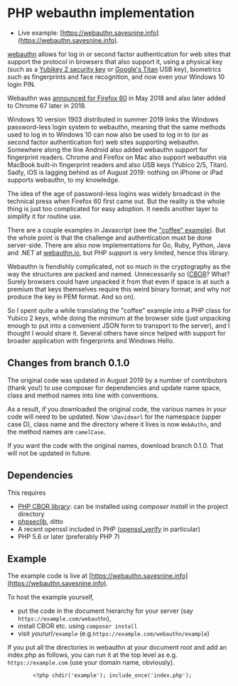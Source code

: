 # PHP webauthn implementation

* Live example: [https://webauthn.savesnine.info](https://webauthn.savesnine.info).

[webauthn](https://www.w3.org/TR/webauthn/) allows for log in or second factor
authentication for web sites that support the protocol in browsers that also support it,
using a physical key (such as a [Yubikey 2 security
key](https://www.yubico.com/product/security-key-by-yubico/) or [Google's Titan](https://cloud.google.com/titan-security-key/)
USB key), biometrics such as fingerprints and face recognition, and now even your Windows 10 login PIN.

Webauthn was [announced for Firefox
60](https://blog.mozilla.org/blog/2018/05/09/firefox-gets-down-to-business-and-its-personal/)
in May 2018 and also later added to Chrome 67 later in 2018.

Windows 10 version 1903 distributed in summer 2019 links the Windows password-less login system to webauthn,
meaning that the same methods used to log in to Windows 10 can now also be used to log in to (or as second factor
authentication for) web sites supporting webauthn. Somewhere along the line Android also added webauthn
support for fingerprint readers. Chrome and Firefox on Mac also support webauthn via MacBook built-in
fingerprint readers and also USB keys (Yubico 2/5, Titan). Sadly, iOS is lagging behind as of August 2019:
nothing on iPhone or iPad supports webauthn, to my knowledge.

The idea of the age of
password-less logins was widely broadcast in the technical press when Firefox 60 first came out. But
the reality is the whole thing is just too complicated for easy
adoption. It needs another layer to simplify it for routine use.

There are a couple examples in Javascript (see the
["coffee" example](https://webauthn.bin.coffee/)). But the whole point is that the
challenge and authentication must be done server-side. There are also now implementations 
for Go, Ruby, Python, Java and .NET at [webauthn.io](https://webauthn.io), but PHP support is very limited, hence this library.

Webauthn is fiendishly complicated, not so much in the cryptography as the
way the structures are packed and named. Unnecessarily so
([CBOR](https://tools.ietf.org/html/rfc7049)? What? Surely browsers
could have unpacked it from that even if space is at such a premium
that keys themselves require this weird binary format; and why not
produce the key in PEM format. And so on).

So I spent quite a while translating the "coffee" example into a PHP
class for Yubico 2 keys, while doing the minimum at the browser side (just unpacking
enough to put into a convenient JSON form to transport to the server),
and I thought I would share it. Several others have since helped with support for broader
application with fingerprints and Windows Hello.

## Changes from branch 0.1.0

The original code was updated in August 2019 by a number of
contributors (thank you!) to use composer for dependencies and update
name space, class and method names into line with conventions.

As a result, if you downloaded the original code, the various names in
your code will need to be updated. Now `\Davidearl` for the namespace
(upper case D), class name and the directory where it lives is now
`WebAuthn`, and the method names are `camelCase`.

If you want the code with the original names, download branch 0.1.0. That will not be updated in future.

## Dependencies

This requires

* [PHP CBOR library](https://github.com/2tvenom/CBOREncode): can be installed using _composer install_ in the project directory
* [phpseclib](https://github.com/phpseclib/phpseclib), ditto
* A recent openssl included in PHP ([openssl_verify](http://php.net/manual/en/function.openssl-verify.php)
in particular)
* PHP 5.6 or later (preferably PHP 7)

## Example

The example code is live at [https://webauthn.savesnine.info](https://webauthn.savesnine.info).

To host the example yourself,
* put the code in the document hierarchy for your server (say `https://example.com/webauthn`),
* install CBOR etc. using `composer install`
* visit _yoururl_`/example` (e.g.`https://example.com/webauthn/example`)

If you put all the directories in webauthn at your document root and
add an index.php as follows, you can run it at the top level as e.g.
`https://example.com` (use your domain name, obviously).

`        <?php chdir('example'); include_once('index.php');`
